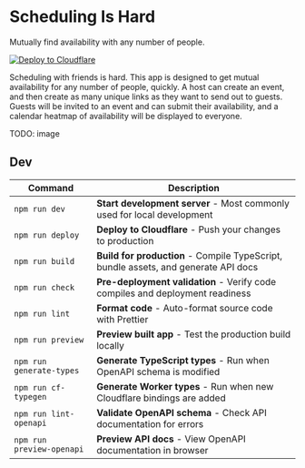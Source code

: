 # Scheduling Is Hard

Mutually find availability with any number of people.

[![Deploy to Cloudflare](https://deploy.workers.cloudflare.com/button)](https://deploy.workers.cloudflare.com/?url=https://github.com/markjmiller/scheduling-is-hard)

Scheduling with friends is hard. This app is designed to get mutual availability for any number of people, quickly. A host can create an event, and then create as many unique links as they want to send out to guests. Guests will be invited to an event and can submit their availability, and a calendar heatmap of availability will be displayed to everyone.

TODO: image

## Dev

| Command | Description |
|---------|-----------|
| `npm run dev` | **Start development server** - Most commonly used for local development |
| `npm run deploy` | **Deploy to Cloudflare** - Push your changes to production |
| `npm run build` | **Build for production** - Compile TypeScript, bundle assets, and generate API docs |
| `npm run check` | **Pre-deployment validation** - Verify code compiles and deployment readiness |
| `npm run lint` | **Format code** - Auto-format source code with Prettier |
| `npm run preview` | **Preview built app** - Test the production build locally |
| `npm run generate-types` | **Generate TypeScript types** - Run when OpenAPI schema is modified |
| `npm run cf-typegen` | **Generate Worker types** - Run when new Cloudflare bindings are added |
| `npm run lint-openapi` | **Validate OpenAPI schema** - Check API documentation for errors |
| `npm run preview-openapi` | **Preview API docs** - View OpenAPI documentation in browser |
